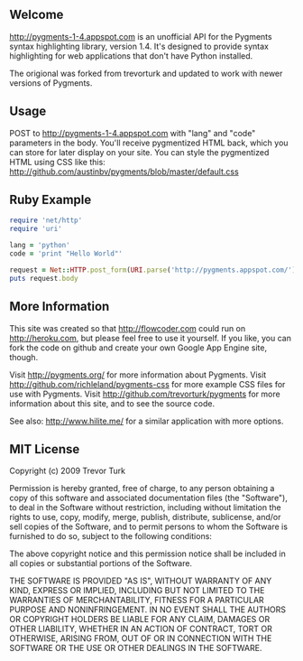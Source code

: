 ## Welcome ##

http://pygments-1-4.appspot.com is an unofficial API for the Pygments syntax highlighting library, version 1.4.
It's designed to provide syntax highlighting for web applications that don't have Python installed.

The origional was forked from trevorturk and updated to work with newer versions of Pygments.

## Usage ##

POST to http://pygments-1-4.appspot.com with "lang" and "code" parameters in the body.
You'll receive pygmentized HTML back, which you can store for later display on your site.
You can style the pygmentized HTML using CSS like this: http://github.com/austinbv/pygments/blob/master/default.css

## Ruby Example ##

```ruby
require 'net/http'
require 'uri'

lang = 'python'
code = 'print "Hello World"'

request = Net::HTTP.post_form(URI.parse('http://pygments.appspot.com/'), {'lang'=>lang, 'code'=>code})
puts request.body
```

## More Information ##

This site was created so that http://flowcoder.com could run on http://heroku.com, but please feel free to use it yourself.
If you like, you can fork the code on github and create your own Google App Engine site, though.

Visit http://pygments.org/ for more information about Pygments.
Visit http://github.com/richleland/pygments-css for more example CSS files for use with Pygments.
Visit http://github.com/trevorturk/pygments for more information about this site, and to see the source code.

See also: http://www.hilite.me/ for a similar application with more options.

## MIT License ##

Copyright (c) 2009 Trevor Turk

Permission is hereby granted, free of charge, to any person
obtaining a copy of this software and associated documentation
files (the "Software"), to deal in the Software without
restriction, including without limitation the rights to use,
copy, modify, merge, publish, distribute, sublicense, and/or sell
copies of the Software, and to permit persons to whom the
Software is furnished to do so, subject to the following
conditions:

The above copyright notice and this permission notice shall be
included in all copies or substantial portions of the Software.

THE SOFTWARE IS PROVIDED "AS IS", WITHOUT WARRANTY OF ANY KIND,
EXPRESS OR IMPLIED, INCLUDING BUT NOT LIMITED TO THE WARRANTIES
OF MERCHANTABILITY, FITNESS FOR A PARTICULAR PURPOSE AND
NONINFRINGEMENT. IN NO EVENT SHALL THE AUTHORS OR COPYRIGHT
HOLDERS BE LIABLE FOR ANY CLAIM, DAMAGES OR OTHER LIABILITY,
WHETHER IN AN ACTION OF CONTRACT, TORT OR OTHERWISE, ARISING
FROM, OUT OF OR IN CONNECTION WITH THE SOFTWARE OR THE USE OR
OTHER DEALINGS IN THE SOFTWARE.
